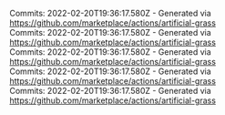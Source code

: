 Commits: 2022-02-20T19:36:17.580Z - Generated via https://github.com/marketplace/actions/artificial-grass
<br>
Commits: 2022-02-20T19:36:17.580Z - Generated via https://github.com/marketplace/actions/artificial-grass
<br>
Commits: 2022-02-20T19:36:17.580Z - Generated via https://github.com/marketplace/actions/artificial-grass
<br>
Commits: 2022-02-20T19:36:17.580Z - Generated via https://github.com/marketplace/actions/artificial-grass
<br>
Commits: 2022-02-20T19:36:17.580Z - Generated via https://github.com/marketplace/actions/artificial-grass
<br>
